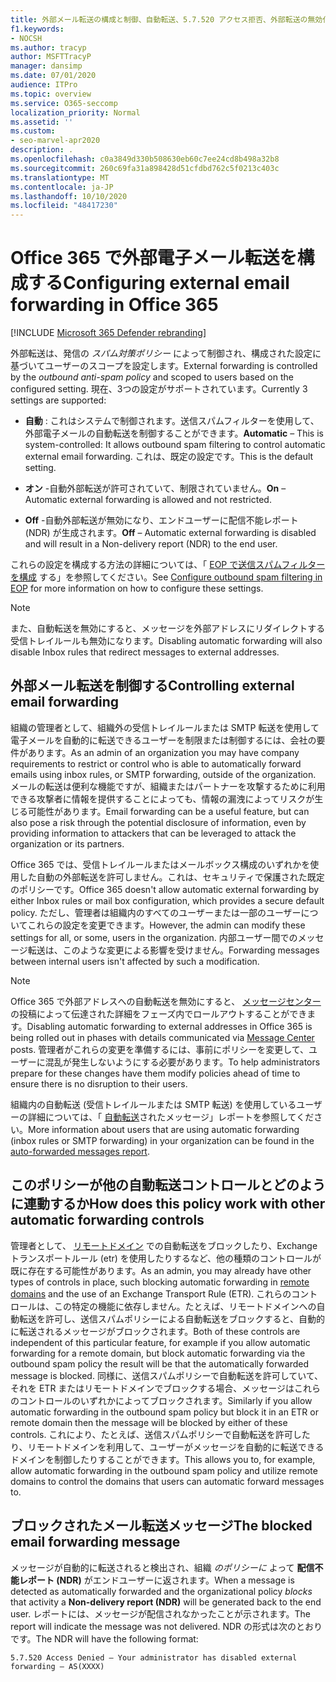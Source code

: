 ```yaml
---
title: 外部メール転送の構成と制御、自動転送、5.7.520 アクセス拒否、外部転送の無効化、管理者が外部転送を無効にした、送信スパム対策ポリシー
f1.keywords:
- NOCSH
ms.author: tracyp
author: MSFTTracyP
manager: dansimp
ms.date: 07/01/2020
audience: ITPro
ms.topic: overview
ms.service: O365-seccomp
localization_priority: Normal
ms.assetid: ''
ms.custom:
- seo-marvel-apr2020
description: .
ms.openlocfilehash: c0a3849d330b508630eb60c7ee24cd8b498a32b8
ms.sourcegitcommit: 260c69fa31a898428d51cfdbd762c5f0213c403c
ms.translationtype: MT
ms.contentlocale: ja-JP
ms.lasthandoff: 10/10/2020
ms.locfileid: "48417230"
---
```

# <a name="configuring-external-email-forwarding-in-office-365"></a><span data-ttu-id="c9129-103">Office 365 で外部電子メール転送を構成する</span><span class="sxs-lookup"><span data-stu-id="c9129-103">Configuring external email forwarding in Office 365</span></span>

[!INCLUDE [Microsoft 365 Defender rebranding](../includes/microsoft-defender-for-office.md)]


<span data-ttu-id="c9129-104">外部転送は、発信の *スパム対策ポリシー* によって制御され、構成された設定に基づいてユーザーのスコープを設定します。</span><span class="sxs-lookup"><span data-stu-id="c9129-104">External forwarding is controlled by the *outbound anti-spam policy* and scoped to users based on the configured setting.</span></span> <span data-ttu-id="c9129-105">現在、3つの設定がサポートされています。</span><span class="sxs-lookup"><span data-stu-id="c9129-105">Currently 3 settings are supported:</span></span>

- <span data-ttu-id="c9129-106">**自動** : これはシステムで制御されます。送信スパムフィルターを使用して、外部電子メールの自動転送を制御することができます。</span><span class="sxs-lookup"><span data-stu-id="c9129-106">**Automatic** – This is system-controlled: It allows outbound spam filtering to control automatic external email forwarding.</span></span> <span data-ttu-id="c9129-107">これは、既定の設定です。</span><span class="sxs-lookup"><span data-stu-id="c9129-107">This is the default setting.</span></span>

- <span data-ttu-id="c9129-108">**オン** -自動外部転送が許可されていて、制限されていません。</span><span class="sxs-lookup"><span data-stu-id="c9129-108">**On** – Automatic external forwarding is allowed and not restricted.</span></span>

- <span data-ttu-id="c9129-109">**Off** -自動外部転送が無効になり、エンドユーザーに配信不能レポート (NDR) が生成されます。</span><span class="sxs-lookup"><span data-stu-id="c9129-109">**Off** – Automatic external forwarding is disabled and will result in a Non-delivery report (NDR) to the end user.</span></span>

<span data-ttu-id="c9129-110">これらの設定を構成する方法の詳細については、「 [EOP で送信スパムフィルターを構成](https://docs.microsoft.com/microsoft-365/security/office-365-security/configure-the-outbound-spam-policy?view=o365-worldwide&preserve-view=true) する」を参照してください。</span><span class="sxs-lookup"><span data-stu-id="c9129-110">See [Configure outbound spam filtering in EOP](https://docs.microsoft.com/microsoft-365/security/office-365-security/configure-the-outbound-spam-policy?view=o365-worldwide&preserve-view=true) for more information on how to configure these settings.</span></span>

> [!NOTE]
> <span data-ttu-id="c9129-111">また、自動転送を無効にすると、メッセージを外部アドレスにリダイレクトする受信トレイルールも無効になります。</span><span class="sxs-lookup"><span data-stu-id="c9129-111">Disabling automatic forwarding will also disable Inbox rules that redirect messages to external addresses.</span></span>

## <a name="controlling-external-email-forwarding"></a><span data-ttu-id="c9129-112">外部メール転送を制御する</span><span class="sxs-lookup"><span data-stu-id="c9129-112">Controlling external email forwarding</span></span>

<span data-ttu-id="c9129-113">組織の管理者として、組織外の受信トレイルールまたは SMTP 転送を使用して電子メールを自動的に転送できるユーザーを制限または制御するには、会社の要件があります。</span><span class="sxs-lookup"><span data-stu-id="c9129-113">As an admin of an organization you may have company requirements to restrict or control who is able to automatically forward emails using inbox rules, or SMTP forwarding, outside of the organization.</span></span> <span data-ttu-id="c9129-114">メールの転送は便利な機能ですが、組織またはパートナーを攻撃するために利用できる攻撃者に情報を提供することによっても、情報の漏洩によってリスクが生じる可能性があります。</span><span class="sxs-lookup"><span data-stu-id="c9129-114">Email forwarding can be a useful feature, but can also pose a risk through the potential disclosure of information, even by providing information to attackers that can be leveraged to attack the organization or its partners.</span></span>

<span data-ttu-id="c9129-115">Office 365 では、受信トレイルールまたはメールボックス構成のいずれかを使用した自動の外部転送を許可しません。これは、セキュリティで保護された既定のポリシーです。</span><span class="sxs-lookup"><span data-stu-id="c9129-115">Office 365 doesn't allow automatic external forwarding by either Inbox rules or mail box configuration, which provides a secure default policy.</span></span> <span data-ttu-id="c9129-116">ただし、管理者は組織内のすべてのユーザーまたは一部のユーザーについてこれらの設定を変更できます。</span><span class="sxs-lookup"><span data-stu-id="c9129-116">However, the admin can modify these settings for all, or some, users in the organization.</span></span> <span data-ttu-id="c9129-117">内部ユーザー間でのメッセージ転送は、このような変更による影響を受けません。</span><span class="sxs-lookup"><span data-stu-id="c9129-117">Forwarding messages between internal users isn't affected by such a modification.</span></span>

> [!NOTE]
> <span data-ttu-id="c9129-118">Office 365 で外部アドレスへの自動転送を無効にすると、 [メッセージセンター](https://admin.microsoft.com/Adminportal/Home?source=applauncher&ref=/MessageCenter) の投稿によって伝達された詳細をフェーズ内でロールアウトすることができます。</span><span class="sxs-lookup"><span data-stu-id="c9129-118">Disabling automatic forwarding to external addresses in Office 365 is being rolled out in phases with details communicated via [Message Center](https://admin.microsoft.com/Adminportal/Home?source=applauncher&ref=/MessageCenter) posts.</span></span> <span data-ttu-id="c9129-119">管理者がこれらの変更を準備するには、事前にポリシーを変更して、ユーザーに混乱が発生しないようにする必要があります。</span><span class="sxs-lookup"><span data-stu-id="c9129-119">To help administrators prepare for these changes have them modify policies ahead of time to ensure there is no disruption to their users.</span></span>

<span data-ttu-id="c9129-120">組織内の自動転送 (受信トレイルールまたは SMTP 転送) を使用しているユーザーの詳細については、「 [自動転送](https://docs.microsoft.com/microsoft-365/security/office-365-security/mfi-auto-forwarded-messages-report?view=o365-worldwide&preserve-view=true)されたメッセージ」レポートを参照してください。</span><span class="sxs-lookup"><span data-stu-id="c9129-120">More information about users that are using automatic forwarding (inbox rules or SMTP forwarding) in your organization can be found in the [auto-forwarded messages report](https://docs.microsoft.com/microsoft-365/security/office-365-security/mfi-auto-forwarded-messages-report?view=o365-worldwide&preserve-view=true).</span></span>

## <a name="how-does-this-policy-work-with-other-automatic-forwarding-controls"></a><span data-ttu-id="c9129-121">このポリシーが他の自動転送コントロールとどのように連動するか</span><span class="sxs-lookup"><span data-stu-id="c9129-121">How does this policy work with other automatic forwarding controls</span></span>

<span data-ttu-id="c9129-122">管理者として、 [リモートドメイン](https://docs.microsoft.com/exchange/mail-flow-best-practices/remote-domains/remote-domains) での自動転送をブロックしたり、Exchange トランスポートルール (etr) を使用したりするなど、他の種類のコントロールが既に存在する可能性があります。</span><span class="sxs-lookup"><span data-stu-id="c9129-122">As an admin, you may already have other types of controls in place, such blocking automatic forwarding in [remote domains](https://docs.microsoft.com/exchange/mail-flow-best-practices/remote-domains/remote-domains) and the use of an Exchange Transport Rule (ETR).</span></span> <span data-ttu-id="c9129-123">これらのコントロールは、この特定の機能に依存しません。たとえば、リモートドメインへの自動転送を許可し、送信スパムポリシーによる自動転送をブロックすると、自動的に転送されるメッセージがブロックされます。</span><span class="sxs-lookup"><span data-stu-id="c9129-123">Both of these controls are independent of this particular feature, for example if you allow automatic forwarding for a remote domain, but block automatic forwarding via the outbound spam policy the result will be that the automatically forwarded message is blocked.</span></span> <span data-ttu-id="c9129-124">同様に、送信スパムポリシーで自動転送を許可していて、それを ETR またはリモートドメインでブロックする場合、メッセージはこれらのコントロールのいずれかによってブロックされます。</span><span class="sxs-lookup"><span data-stu-id="c9129-124">Similarly if you allow automatic forwarding in the outbound spam policy but block it in an ETR or remote domain then the message will be blocked by either of these controls.</span></span> <span data-ttu-id="c9129-125">これにより、たとえば、送信スパムポリシーで自動転送を許可したり、リモートドメインを利用して、ユーザーがメッセージを自動的に転送できるドメインを制御したりすることができます。</span><span class="sxs-lookup"><span data-stu-id="c9129-125">This allows you to, for example, allow automatic forwarding in the outbound spam policy and utilize remote domains to control the domains that users can automatic forward messages to.</span></span>


## <a name="the-blocked-email-forwarding-message"></a><span data-ttu-id="c9129-126">ブロックされたメール転送メッセージ</span><span class="sxs-lookup"><span data-stu-id="c9129-126">The blocked email forwarding message</span></span>

<span data-ttu-id="c9129-127">メッセージが自動的に転送されると検出され、組織 *のポリシーに* よって **配信不能レポート (NDR)** がエンドユーザーに返されます。</span><span class="sxs-lookup"><span data-stu-id="c9129-127">When a message is detected as automatically forwarded and the organizational policy *blocks* that activity a **Non-delivery report (NDR)** will be generated back to the end user.</span></span> <span data-ttu-id="c9129-128">レポートには、メッセージが配信されなかったことが示されます。</span><span class="sxs-lookup"><span data-stu-id="c9129-128">The report will indicate the message was not delivered.</span></span> <span data-ttu-id="c9129-129">NDR の形式は次のとおりです。</span><span class="sxs-lookup"><span data-stu-id="c9129-129">The NDR will have the following format:</span></span> 

`5.7.520 Access Denied – Your administrator has disabled external forwarding – AS(XXXX)`
